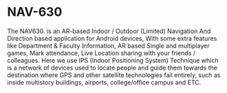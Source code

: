 # NAV-630
The NAV630. is an AR-based Indoor / Outdoor (Limited) Navigation And Direction based application for Android devices, With some extra features like Department &amp; Faculty Information, AR based Single and multiplayer games, Mark attendance, Live Location sharing with your friends / colleagues.  Here we use IPS (Indoor Positioning System) Technique which is a network of devices used to locate people and guide them towards the destination where GPS and other satellite technologies fail entirely, such as inside multistory buildings, airports, college/office campus and ETC.
